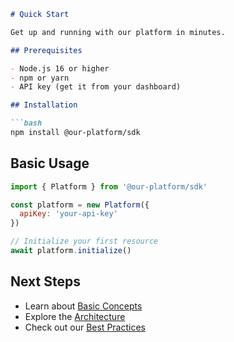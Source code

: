```markdown
# Quick Start

Get up and running with our platform in minutes.

## Prerequisites

- Node.js 16 or higher
- npm or yarn
- API key (get it from your dashboard)

## Installation

```bash
npm install @our-platform/sdk
```

## Basic Usage

```javascript
import { Platform } from '@our-platform/sdk'

const platform = new Platform({
  apiKey: 'your-api-key'
})

// Initialize your first resource
await platform.initialize()
```

## Next Steps

- Learn about [Basic Concepts](/guides/basic-concepts)
- Explore the [Architecture](/guides/architecture)
- Check out our [Best Practices](/guides/best-practices)
```

